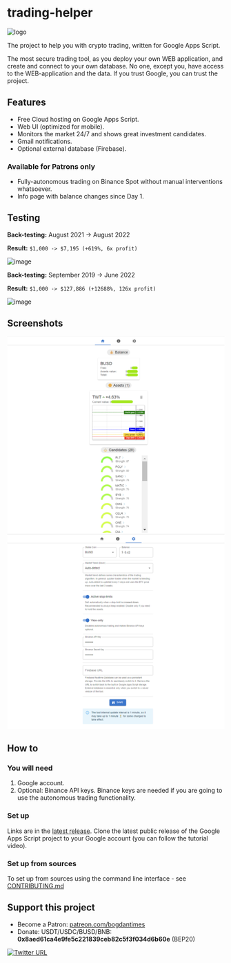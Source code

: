 # trading-helper

<img src="https://user-images.githubusercontent.com/7527778/167810306-0b882d1b-64b0-4fab-b647-9c3ef01e46b4.png" alt="logo" width="200"/>

The project to help you with crypto trading, written for Google Apps Script.

The most secure trading tool, as you deploy your own WEB application, and create and connect to your own database.
No one, except you, have access to the WEB-application and the data. If you trust Google, you can trust the project.

## Features

* Free Cloud hosting on Google Apps Script.
* Web UI (optimized for mobile).
* Monitors the market 24/7 and shows great investment candidates.
* Gmail notifications.
* Optional external database (Firebase).

### Available for Patrons only

* Fully-autonomous trading on Binance Spot without manual interventions whatsoever.
* Info page with balance changes since Day 1.

## Testing

**Back-testing:** August 2021 -> August 2022

**Result:** `$1,000 -> $7,195 (+619%, 6x profit)`

![image](https://user-images.githubusercontent.com/7527778/199758549-45b21cc7-f8a7-4e49-b395-6b172ef8cc1e.png)

**Back-testing:** September 2019 -> June 2022

**Result:** `$1,000 -> $127,886 (+12688%, 126x profit)`

![image](https://user-images.githubusercontent.com/7527778/199759859-0baa70da-a1cb-4155-ad9a-d3fb208e027f.png)

## Screenshots

![home.png](img/home.png)
![settings.png](img/settings.png)

## How to

### You will need

1. Google account.
2. Optional: Binance API keys.
   Binance keys are needed if you are going to use the autonomous trading functionality.

### Set up

Links are in the [latest release](https://github.com/bogdan-kovalev/trading-helper/releases/latest).
Clone the latest public release of the Google Apps Script project to your Google account (you can follow the tutorial video).

### Set up from sources

To set up from sources using the command line interface - see [CONTRIBUTING.md](./CONTRIBUTING.md)

## Support this project

* Become a Patron: [patreon.com/bogdantimes](https://patreon.com/bogdantimes)
* Donate: USDT/USDC/BUSD/BNB: **0x8aed61ca4e9fe5c221839ceb82c5f3f034d6b60e** (BEP20)

[![Twitter URL](https://img.shields.io/twitter/url/https/twitter.com/bogdantimes.svg?style=social&label=Follow%20%40bogdantimes)](https://twitter.com/bogdantimes)
